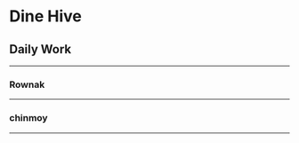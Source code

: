 # Dine Hive
## Daily Work
___________________________________________
### Rownak
___________________________________________
### chinmoy
___________________________________________
